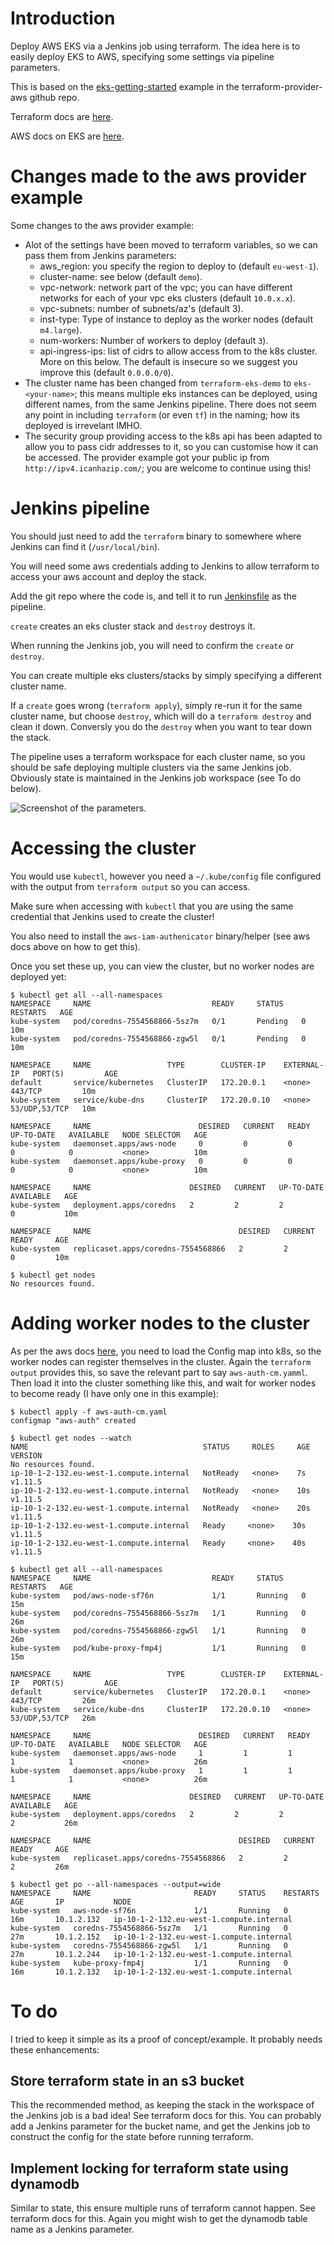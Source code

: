 # Introduction

Deploy AWS EKS via a Jenkins job using terraform. The idea here is to easily deploy EKS to AWS, specifying some settings via pipeline parameters.

This is based on the [eks-getting-started](https://github.com/terraform-providers/terraform-provider-aws/tree/master/examples/eks-getting-started) example in the terraform-provider-aws github repo.

Terraform docs are [here](https://www.terraform.io/docs/providers/aws/guides/eks-getting-started.html).

AWS docs on EKS are [here](https://docs.aws.amazon.com/eks/latest/userguide/what-is-eks.html).

# Changes made to the aws provider example

Some changes to the aws provider example:

* Alot of the settings have been moved to terraform variables, so we can pass them from Jenkins parameters:
  + aws_region: you specify the region to deploy to (default `eu-west-1`).
  + cluster-name: see below (default `demo`).
  + vpc-network: network part of the vpc; you can have different networks for each of your vpc eks clusters (default `10.0.x.x`).
  + vpc-subnets: number of subnets/az's (default 3).
  + inst-type: Type of instance to deploy as the worker nodes (default `m4.large`).
  + num-workers: Number of workers to deploy (default `3`).
  + api-ingress-ips: list of cidrs to allow access from to the k8s cluster. More on this below. The default is insecure so we suggest you improve this (default `0.0.0.0/0`).
* The cluster name has been changed from `terraform-eks-demo` to `eks-<your-name>`; this means multiple eks instances can be deployed, using different names, from the same Jenkins pipeline. There does not seem any point in including `terraform` (or even `tf`) in the naming; how its deployed is irrevelant IMHO.
* The security group providing access to the k8s api has been adapted to allow you to pass cidr addresses to it, so you can customise how it can be accessed. The provider example got your public ip from `http://ipv4.icanhazip.com/`; you are welcome to continue using this!

# Jenkins pipeline

You should just need to add the `terraform` binary to somewhere where Jenkins can find it (`/usr/local/bin`).

You will need some aws credentials adding to Jenkins to allow terraform to access your aws account and deploy the stack.

Add the git repo where the code is, and tell it to run [Jenkinsfile](Jenkinsfile) as the pipeline.

`create` creates an eks cluster stack and `destroy` destroys it.

When running the Jenkins job, you will need to confirm the `create` or `destroy`.

You can create multiple eks clusters/stacks by simply specifying a different cluster name.

If a `create` goes wrong (`terraform apply`), simply re-run it for the same cluster name, but choose `destroy`, which will do a `terraform destroy` and clean it down. Conversly you do the `destroy` when you want to tear down the stack.

The pipeline uses a terraform workspace for each cluster name, so you should be safe deploying multiple clusters via the same Jenkins job. Obviously state is maintained in the Jenkins job workspace (see To do below).

![Screenshot of the parameters](jenkins.png).

# Accessing the cluster

You would use `kubectl`, however you need a `~/.kube/config` file configured with the output from `terraform output` so you can access. 

Make sure when accessing with `kubectl` that you are using the same credential that Jenkins used to create the cluster!

You also need to install the `aws-iam-authenicator` binary/helper (see aws docs above on how to get this). 

Once you set these up, you can view the cluster, but no worker nodes are deployed yet:

```
$ kubectl get all --all-namespaces
NAMESPACE     NAME                           READY     STATUS    RESTARTS   AGE
kube-system   pod/coredns-7554568866-5sz7m   0/1       Pending   0          10m
kube-system   pod/coredns-7554568866-zgw5l   0/1       Pending   0          10m

NAMESPACE     NAME                 TYPE        CLUSTER-IP    EXTERNAL-IP   PORT(S)         AGE
default       service/kubernetes   ClusterIP   172.20.0.1    <none>        443/TCP         10m
kube-system   service/kube-dns     ClusterIP   172.20.0.10   <none>        53/UDP,53/TCP   10m

NAMESPACE     NAME                        DESIRED   CURRENT   READY     UP-TO-DATE   AVAILABLE   NODE SELECTOR   AGE
kube-system   daemonset.apps/aws-node     0         0         0         0            0           <none>          10m
kube-system   daemonset.apps/kube-proxy   0         0         0         0            0           <none>          10m

NAMESPACE     NAME                      DESIRED   CURRENT   UP-TO-DATE   AVAILABLE   AGE
kube-system   deployment.apps/coredns   2         2         2            0           10m

NAMESPACE     NAME                                 DESIRED   CURRENT   READY     AGE
kube-system   replicaset.apps/coredns-7554568866   2         2         0         10m

$ kubectl get nodes
No resources found.
```

# Adding worker nodes to the cluster

As per the aws docs [here](https://docs.aws.amazon.com/eks/latest/userguide/launch-workers.html), you need to load the Config map into k8s, so the worker nodes can register themselves in the cluster. Again the `terraform output` provides this, so save the relevant part to say `aws-auth-cm.yamml`. Then load it into the cluster something like this, and wait for worker nodes to become ready (I have only one in this example):

```
$ kubectl apply -f aws-auth-cm.yaml
configmap "aws-auth" created

$ kubectl get nodes --watch
NAME                                       STATUS     ROLES     AGE       VERSION
No resources found.
ip-10-1-2-132.eu-west-1.compute.internal   NotReady   <none>    7s        v1.11.5
ip-10-1-2-132.eu-west-1.compute.internal   NotReady   <none>    10s       v1.11.5
ip-10-1-2-132.eu-west-1.compute.internal   NotReady   <none>    20s       v1.11.5
ip-10-1-2-132.eu-west-1.compute.internal   Ready     <none>    30s       v1.11.5
ip-10-1-2-132.eu-west-1.compute.internal   Ready     <none>    40s       v1.11.5

$ kubectl get all --all-namespaces
NAMESPACE     NAME                           READY     STATUS    RESTARTS   AGE
kube-system   pod/aws-node-sf76n             1/1       Running   0          15m
kube-system   pod/coredns-7554568866-5sz7m   1/1       Running   0          26m
kube-system   pod/coredns-7554568866-zgw5l   1/1       Running   0          26m
kube-system   pod/kube-proxy-fmp4j           1/1       Running   0          15m

NAMESPACE     NAME                 TYPE        CLUSTER-IP    EXTERNAL-IP   PORT(S)         AGE
default       service/kubernetes   ClusterIP   172.20.0.1    <none>        443/TCP         26m
kube-system   service/kube-dns     ClusterIP   172.20.0.10   <none>        53/UDP,53/TCP   26m

NAMESPACE     NAME                        DESIRED   CURRENT   READY     UP-TO-DATE   AVAILABLE   NODE SELECTOR   AGE
kube-system   daemonset.apps/aws-node     1         1         1         1            1           <none>          26m
kube-system   daemonset.apps/kube-proxy   1         1         1         1            1           <none>          26m

NAMESPACE     NAME                      DESIRED   CURRENT   UP-TO-DATE   AVAILABLE   AGE
kube-system   deployment.apps/coredns   2         2         2            2           26m

NAMESPACE     NAME                                 DESIRED   CURRENT   READY     AGE
kube-system   replicaset.apps/coredns-7554568866   2         2         2         26m

$ kubectl get po --all-namespaces --output=wide
NAMESPACE     NAME                       READY     STATUS    RESTARTS   AGE       IP           NODE
kube-system   aws-node-sf76n             1/1       Running   0          16m       10.1.2.132   ip-10-1-2-132.eu-west-1.compute.internal
kube-system   coredns-7554568866-5sz7m   1/1       Running   0          27m       10.1.2.152   ip-10-1-2-132.eu-west-1.compute.internal
kube-system   coredns-7554568866-zgw5l   1/1       Running   0          27m       10.1.2.244   ip-10-1-2-132.eu-west-1.compute.internal
kube-system   kube-proxy-fmp4j           1/1       Running   0          16m       10.1.2.132   ip-10-1-2-132.eu-west-1.compute.internal
```
# To do

I tried to keep it simple as its a proof of concept/example. It probably needs these enhancements:

## Store terraform state in an s3 bucket

This the recommended method, as keeping the stack in the workspace of the Jenkins job is a bad idea! See terraform docs for this. You can probably add a Jenkins parameter for the bucket name, and get the Jenkins job to construct the config for the state before running terraform.

## Implement locking for terraform state using dynamodb

Similar to state, this ensure multiple runs of terraform cannot happen. See terraform docs for this. Again you might wish to get the dynamodb table name as a Jenkins parameter.

